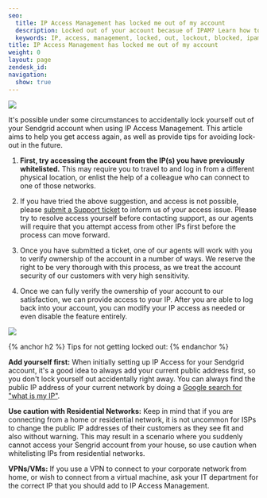 ```yaml
---
seo:
  title: IP Access Management has locked me out of my account
  description: Locked out of your account becasue of IPAM? Learn how to get back in here...
  keywords: IP, access, management, locked, out, lockout, blocked, ipam, reactivate, login, can't
title: IP Access Management has locked me out of my account
weight: 0
layout: page
zendesk_id: 
navigation:
  show: true
---
```

 
![]({{root_url}}/images/IPAM_login_warning.png)

It's possible under some circumstances to accidentally lock yourself out of your Sendgrid account when using IP Access Management. This article aims to help you get access again, as well as provide tips for avoiding lock-out in the future. 

1. **First, try accessing the account from the IP(s) you have previously whitelisted.** This may require you to travel to and log in from a different physical location, or enlist the help of a colleague who can connect to one of those networks. 

2. If you have tried the above suggestion, and access is not possible, please [submit a Support ticket](https://support.sendgrid.com/hc/en-us/requests/new#ipam-lockout) to inform us of your access issue. Please try to resolve access yourself before contacting support, as our agents will require that you attempt access from other IPs first before the process can move forward. 

3. Once you have submitted a ticket, one of our agents will work with you to verify ownership of the account in a number of ways. We reserve the right to be very thorough with this process, as we treat the account security of our customers with very high sensitivity.  

4. Once we can fully verify the ownership of your account to our satisfaction, we can provide access to your IP. After you are able to log back into your account, you can modify your IP access as needed or even disable the feature entirely.

![]({{root_url}}/images/IPAM_screengrab.png)

{% anchor h2 %}
Tips for not getting locked out:
{% endanchor %}

**Add yourself first:** When initially setting up IP Access for your Sendgrid account, it's a good idea to always add your current public address first, so you don't lock yourself out accidentally right away. You can always find the public IP address of your current network by doing a [Google search for "what is my IP"](https://www.google.com/search?q=what+is+my+IP).

**Use caution with Residential Networks:** Keep in mind that if you are connecting from a home or residential network, it is not uncommon for ISPs to change the public IP addresses of their customers as they see fit and also without warning. This may result in a scenario where you suddenly cannot access your Sengrid account from your house, so use caution when whitelisting IPs from residential networks. 

**VPNs/VMs:** If you use a VPN to connect to your corporate network from home, or wish to connect from a virtual machine, ask your IT department for the correct IP that you should add to IP Access Management. 
